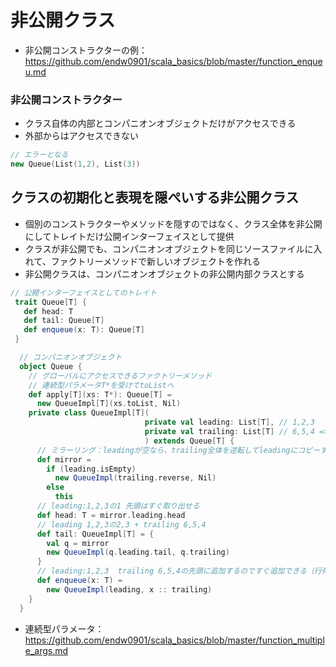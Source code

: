 # 非公開クラス
- 非公開コンストラクターの例：https://github.com/endw0901/scala_basics/blob/master/function_enqueu.md

### 非公開コンストラクター
- クラス自体の内部とコンパニオンオブジェクトだけがアクセスできる
- 外部からはアクセスできない
```scala
// エラーとなる
new Queue(List(1,2), List(3))
```

## クラスの初期化と表現を隠ぺいする非公開クラス
- 個別のコンストラクターやメソッドを隠すのではなく、クラス全体を非公開にしてトレイトだけ公開インターフェイスとして提供
- クラスが非公開でも、コンパニオンオブジェクトを同じソースファイルに入れて、ファクトリーメソッドで新しいオブジェクトを作れる
- 非公開クラスは、コンパニオンオブジェクトの非公開内部クラスとする

```scala
// 公開インターフェイスとしてのトレイト
 trait Queue[T] {
   def head: T
   def tail: Queue[T]
   def enqueue(x: T): Queue[T]
 }

  // コンパニオンオブジェクト
  object Queue {
    // グローバルにアクセスできるファクトリーメソッド
    // 連続型パラメータT*を受けてtoListへ
    def apply[T](xs: T*): Queue[T] =
      new QueueImpl[T](xs.toList, Nil)
    private class QueueImpl[T](
                              private val leading: List[T], // 1,2,3
                              private val trailing: List[T] // 6,5,4 => reverse 4,5,6
                              ) extends Queue[T] {
      // ミラーリング：leadingが空なら、trailing全体を逆転してleadingにコピーする
      def mirror =
        if (leading.isEmpty)
          new QueueImpl(trailing.reverse, Nil)
        else
          this
      // leading:1,2,3の1 先頭はすぐ取り出せる
      def head: T = mirror.leading.head
      // leading 1,2,3の2,3 + trailing 6,5,4
      def tail: QueueImpl[T] = {
        val q = mirror
        new QueueImpl(q.leading.tail, q.trailing)
      }
      // leading:1,2,3  trailing 6,5,4の先頭に追加するのですぐ追加できる（行列の末尾に)
      def enqueue(x: T) =
        new QueueImpl(leading, x :: trailing)
    }
  }
```

- 連続型パラメータ： https://github.com/endw0901/scala_basics/blob/master/function_multiple_args.md
